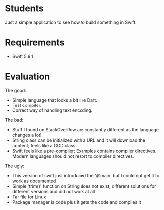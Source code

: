 # Students

Just a simple application to see how to build something in Swift.

# Requirements

* Swift 5.9.1

# Evaluation

The good:

* Simple language that looks a bit like Dart.
* Fast compiler.
* Correct way of handling text encoding.

The bad:

* Stuff I found on StackOverflow are constantly different as the language changes a lot!
* String class can be initialized with a URL and it will download the content; feels like a GOD class
* Swift feels like a pre-compiler; Examples contains compiler directives. Modern languages should not resort to compiler directives.

The ugly:

* This version of swift just introduced the '@main' but I could not get it to work as documented
* Simple 'trim()' function on String does not exist; different solutions for different versions and did not work at all
* Tar file for Linux
* Package manager is code plus it gets the code and compiles it
